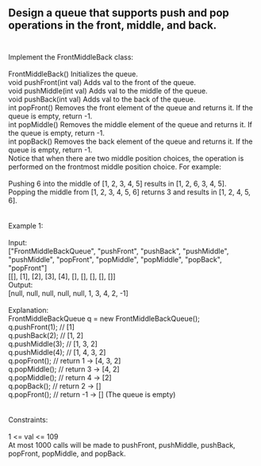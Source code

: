 ## Design a queue that supports push and pop operations in the front, middle, and back. <br> <br> 
Implement the FrontMiddleBack class: <br> <br> 
FrontMiddleBack() Initializes the queue. <br> 
void pushFront(int val) Adds val to the front of the queue. <br> 
void pushMiddle(int val) Adds val to the middle of the queue. <br> 
void pushBack(int val) Adds val to the back of the queue. <br> 
int popFront() Removes the front element of the queue and returns it. If the queue is empty, return -1. <br> 
int popMiddle() Removes the middle element of the queue and returns it. If the queue is empty, return -1. <br> 
int popBack() Removes the back element of the queue and returns it. If the queue is empty, return -1. <br> 
Notice that when there are two middle position choices, the operation is performed on the frontmost middle position choice. For example: <br> <br> 
Pushing 6 into the middle of [1, 2, 3, 4, 5] results in [1, 2, 6, 3, 4, 5]. <br> 
Popping the middle from [1, 2, 3, 4, 5, 6] returns 3 and results in [1, 2, 4, 5, 6]. <br> <br> <br> 
Example 1: <br> <br> 
Input: <br> 
["FrontMiddleBackQueue", "pushFront", "pushBack", "pushMiddle", "pushMiddle", "popFront", "popMiddle", "popMiddle", "popBack", "popFront"] <br> 
[[], [1], [2], [3], [4], [], [], [], [], []] <br> 
Output: <br> 
[null, null, null, null, null, 1, 3, 4, 2, -1] <br> <br> 
Explanation: <br> 
FrontMiddleBackQueue q = new FrontMiddleBackQueue(); <br> 
q.pushFront(1);   // [1] <br> 
q.pushBack(2);    // [1, 2] <br> 
q.pushMiddle(3);  // [1, 3, 2] <br> 
q.pushMiddle(4);  // [1, 4, 3, 2] <br> 
q.popFront();     // return 1 -> [4, 3, 2] <br> 
q.popMiddle();    // return 3 -> [4, 2] <br> 
q.popMiddle();    // return 4 -> [2] <br> 
q.popBack();      // return 2 -> [] <br> 
q.popFront();     // return -1 -> [] (The queue is empty) <br> <br> <br> 
Constraints: <br> <br> 
1 <= val <= 109 <br> 
At most 1000 calls will be made to pushFront, pushMiddle, pushBack, popFront, popMiddle, and popBack. <br> 
